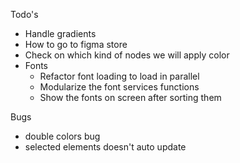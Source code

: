 Todo's

- Handle gradients
- How to go to figma store
- Check on which kind of nodes we will apply color
- Fonts
  - Refactor font loading to load in parallel
  - Modularize the font services functions
  - Show the fonts on screen after sorting them


Bugs
- double colors bug
- selected elements doesn't auto update
